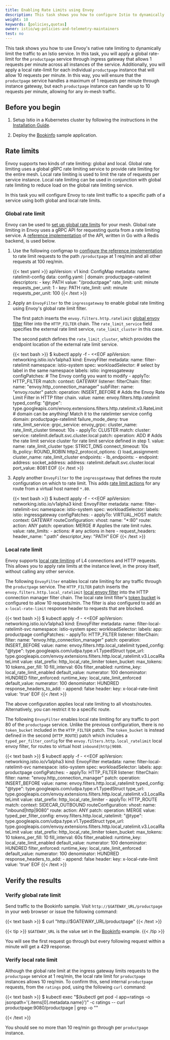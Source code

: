 ```yaml
---
title: Enabling Rate Limits using Envoy
description: This task shows you how to configure Istio to dynamically limit the traffic to a service.
weight: 10
keywords: [policies,quotas]
owner: istio/wg-policies-and-telemetry-maintainers
test: no
---
```


This task shows you how to use Envoy's native rate limiting to dynamically limit the traffic to an Istio
service. In this task, you will apply a global rate-limit for the `productpage` service through ingress gateway that allows
1 requests per minute across all instances of the service. Additionally, you will apply a local rate-limit for each
individual `productpage` instance that will allow 10 requests per minute. In this way, you will ensure that the `productpage`
service handles a maximum of 1 requests per minute through instance gateway, but each `productpage` instance can handle
up to 10 requests per minute, allowing for any in-mesh traffic.

## Before you begin

1. Setup Istio in a Kubernetes cluster by following the instructions in the
   [Installation Guide](/docs/setup/getting-started/).

1. Deploy the [Bookinfo](/docs/examples/bookinfo/) sample application.

## Rate limits

Envoy supports two kinds of rate limiting: global and local. Global rate
limiting uses a global gRPC rate limiting service to provide rate limiting for the entire mesh.
Local rate limiting is used to limit the rate of requests per service instance.
Local rate limiting can be used in conjunction with global rate limiting to reduce load on
the global rate limiting service.

In this task you will configure Envoy to rate limit traffic to a specific path of a service
using both global and local rate limits.

### Global rate limit

Envoy can be used to [set up global rate limits](https://www.envoyproxy.io/docs/envoy/latest/intro/arch_overview/other_features/global_rate_limiting) for your mesh.
Global rate limiting in Envoy uses a gRPC API for requesting quota from a rate limiting service.
A [reference implementation](https://github.com/envoyproxy/ratelimit) of the API, written in Go with a Redis
backend, is used below.

1. Use the following configmap to [configure the reference implementation](https://github.com/envoyproxy/ratelimit#configuration)
    to rate limit requests to the path `/productpage` at 1 req/min and all other requests at 100 req/min.

    {{< text yaml >}}
    apiVersion: v1
    kind: ConfigMap
    metadata:
      name: ratelimit-config
    data:
      config.yaml: |
        domain: productpage-ratelimit
        descriptors:
          - key: PATH
            value: "/productpage"
            rate_limit:
              unit: minute
              requests_per_unit: 1
          - key: PATH
            rate_limit:
              unit: minute
              requests_per_unit: 100
    {{< /text >}}

1. Apply an `EnvoyFilter` to the `ingressgateway` to enable global rate limiting using Envoy's global rate limit filter.

    The first patch inserts the
    `envoy.filters.http.ratelimit` [global envoy filter](https://www.envoyproxy.io/docs/envoy/latest/api-v3/extensions/filters/http/ratelimit/v3/rate_limit.proto#envoy-v3-api-msg-extensions-filters-http-ratelimit-v3-ratelimit) filter into the `HTTP_FILTER` chain.
    The `rate_limit_service` field specifies the external rate limit service, `rate_limit_cluster` in this case.

    The second patch defines the `rate_limit_cluster`, which provides the endpoint location of the external rate limit service.

    {{< text bash >}}
    $ kubectl apply -f - <<EOF
    apiVersion: networking.istio.io/v1alpha3
    kind: EnvoyFilter
    metadata:
      name: filter-ratelimit
      namespace: istio-system
    spec:
      workloadSelector:
        # select by label in the same namespace
        labels:
          istio: ingressgateway
      configPatches:
        # The Envoy config you want to modify
        - applyTo: HTTP_FILTER
          match:
            context: GATEWAY
            listener:
              filterChain:
                filter:
                  name: "envoy.http_connection_manager"
                  subFilter:
                    name: "envoy.router"
          patch:
            operation: INSERT_BEFORE
            # Adds the Envoy Rate Limit Filter in HTTP filter chain.
            value:
              name: envoy.filters.http.ratelimit
              typed_config:
                "@type": type.googleapis.com/envoy.extensions.filters.http.ratelimit.v3.RateLimit
                # domain can be anything! Match it to the ratelimter service config
                domain: productpage-ratelimit
                failure_mode_deny: true
                rate_limit_service:
                  grpc_service:
                    envoy_grpc:
                      cluster_name: rate_limit_cluster
                    timeout: 10s
        - applyTo: CLUSTER
          match:
            cluster:
              service: ratelimit.default.svc.cluster.local
          patch:
            operation: ADD
            # Adds the rate limit service cluster for rate limit service defined in step 1.
            value:
              name: rate_limit_cluster
              type: STRICT_DNS
              connect_timeout: 10s
              lb_policy: ROUND_ROBIN
              http2_protocol_options: {}
              load_assignment:
                cluster_name: rate_limit_cluster
                endpoints:
                - lb_endpoints:
                  - endpoint:
                      address:
                         socket_address:
                          address: ratelimit.default.svc.cluster.local
                          port_value: 8081
    EOF
    {{< /text >}}

1. Apply another `EnvoyFilter` to the `ingressgateway` that defines the route configuration on which to rate limit.
    This adds [rate limit actions](https://www.envoyproxy.io/docs/envoy/latest/api-v3/config/route/v3/route_components.proto#envoy-v3-api-msg-config-route-v3-ratelimit)
    for any route from a virtual host named `*.80`.

    {{< text bash >}}
    $ kubectl apply -f - <<EOF
    apiVersion: networking.istio.io/v1alpha3
    kind: EnvoyFilter
    metadata:
      name: filter-ratelimit-svc
      namespace: istio-system
    spec:
      workloadSelector:
        labels:
          istio: ingressgateway
      configPatches:
        - applyTo: VIRTUAL_HOST
          match:
            context: GATEWAY
            routeConfiguration:
              vhost:
                name: "*:80"
                  route:
                    action: ANY
          patch:
            operation: MERGE
            # Applies the rate limit rules.
            value:
              rate_limits:
                - actions: # any actions in here
                  - request_headers:
                      header_name: ":path"
                      descriptor_key: "PATH"
    EOF
    {{< /text >}}

### Local rate limit

Envoy supports [local rate limiting](https://www.envoyproxy.io/docs/envoy/latest/intro/arch_overview/other_features/local_rate_limiting#arch-overview-local-rate-limit) of L4 connections and HTTP requests.
This allows you to apply rate limits at the instance level, in the proxy itself, without calling any other service.

The following `EnvoyFilter` enables local rate limiting for any traffic through the `productpage` service.
The `HTTP_FILTER` patch inserts the `envoy.filters.http.local_ratelimit` [local envoy filter](https://www.envoyproxy.io/docs/envoy/latest/configuration/http/http_filters/local_rate_limit_filter#config-http-filters-local-rate-limit)
into the HTTP connection manager filter chain. The local rate limit filter's [token bucket](https://www.envoyproxy.io/docs/envoy/latest/api-v3/extensions/filters/http/local_ratelimit/v3/local_rate_limit.proto#envoy-v3-api-field-extensions-filters-http-local-ratelimit-v3-localratelimit-token-bucket)
is configured to allow 10 requests/min. The filter is also configured to add an `x-local-rate-limit`
response header to requests that are blocked.

{{< text bash >}}
$ kubectl apply -f - <<EOF
apiVersion: networking.istio.io/v1alpha3
kind: EnvoyFilter
metadata:
  name: filter-local-ratelimit-svc
  namespace: istio-system
spec:
  workloadSelector:
    labels:
      app: productpage
  configPatches:
    - applyTo: HTTP_FILTER
      listener:
        filterChain:
          filter:
            name: "envoy.http_connection_manager"
      patch:
        operation: INSERT_BEFORE
        value:
          name: envoy.filters.http.local_ratelimit
          typed_config:
            "@type": type.googleapis.com/udpa.type.v1.TypedStruct
            type_url: type.googleapis.com/envoy.extensions.filters.http.local_ratelimit.v3.LocalRateLimit
            value:
              stat_prefix: http_local_rate_limiter
              token_bucket:
                max_tokens: 10
                tokens_per_fill: 10
                fill_interval: 60s
              filter_enabled:
                runtime_key: local_rate_limit_enabled
                default_value:
                  numerator: 100
                  denominator: HUNDRED
              filter_enforced:
                runtime_key: local_rate_limit_enforced
                default_value:
                  numerator: 100
                  denominator: HUNDRED
              response_headers_to_add:
                - append: false
                  header:
                    key: x-local-rate-limit
                    value: 'true'
EOF
{{< /text >}}

The above configuration applies local rate limiting to all vhosts/routes. Alternatively, you can restrict it to a specific route.

The following `EnvoyFilter` enables local rate limiting for any traffic to port 80 of the `productpage` service.
Unlike the previous configuration, there is no `token_bucket` included in the `HTTP_FILTER` patch.
The `token_bucket` is instead defined in the second (`HTTP_ROUTE`) patch which includes a `typed_per_filter_config` for the `envoy.filters.http.local_ratelimit`
local envoy filter, for routes to virtual host `inbound|http|9080`.

{{< text bash >}}
$ kubectl apply -f - <<EOF
apiVersion: networking.istio.io/v1alpha3
kind: EnvoyFilter
metadata:
  name: filter-local-ratelimit-svc
  namespace: istio-system
spec:
  workloadSelector:
    labels:
      app: productpage
  configPatches:
    - applyTo: HTTP_FILTER
      listener:
        filterChain:
          filter:
            name: "envoy.http_connection_manager"
      patch:
        operation: INSERT_BEFORE
        value:
          name: envoy.filters.http.local_ratelimit
          typed_config:
            "@type": type.googleapis.com/udpa.type.v1.TypedStruct
            type_url: type.googleapis.com/envoy.extensions.filters.http.local_ratelimit.v3.LocalRateLimit
            value:
              stat_prefix: http_local_rate_limiter
    - applyTo: HTTP_ROUTE
      match:
        context: SIDECAR_OUTBOUND
        routeConfiguration:
          vhost:
            name: "inbound|http|9080"
             route:
              action: ANY
      patch:
        operation: MERGE
        value:
          typed_per_filter_config:
            envoy.filters.http.local_ratelimit:
              "@type": type.googleapis.com/udpa.type.v1.TypedStruct
              type_url: type.googleapis.com/envoy.extensions.filters.http.local_ratelimit.v3.LocalRateLimit
              value:
                stat_prefix: http_local_rate_limiter
                token_bucket:
                  max_tokens: 10
                  tokens_per_fill: 10
                  fill_interval: 60s
                filter_enabled:
                  runtime_key: local_rate_limit_enabled
                  default_value:
                    numerator: 100
                    denominator: HUNDRED
                filter_enforced:
                  runtime_key: local_rate_limit_enforced
                  default_value:
                    numerator: 100
                    denominator: HUNDRED
                response_headers_to_add:
                  - append: false
                    header:
                      key: x-local-rate-limit
                      value: 'true'
EOF
{{< /text >}}

## Verify the results

### Verify global rate limit

Send traffic to the Bookinfo sample. Visit `http://$GATEWAY_URL/productpage` in your web
browser or issue the following command:

{{< text bash >}}
$ curl "http://$GATEWAY_URL/productpage"
{{< /text >}}

{{< tip >}}
`$GATEWAY_URL` is the value set in the [Bookinfo](/docs/examples/bookinfo/) example.
{{< /tip >}}

You will see the first request go through but every following request within a minute will get a 429 response.

### Verify local rate limit

Although the global rate limit at the ingress gateway limits requests to the `productpage` service at 1 req/min,
the local rate limit for `productpage` instances allows 10 req/min.
To confirm this, send internal `productpage` requests, from the `ratings` pod, using the following `curl` command:

{{< text bash >}}
$ kubectl exec "$(kubectl get pod -l app=ratings -o jsonpath='{.items[0].metadata.name}')" -c ratings -- curl productpage:9080/productpage | grep -o "<title>.*</title>"
<title>Simple Bookstore App</title>
{{< /text >}}

You should see no more than 10 req/min go through per `productpage` instance.
